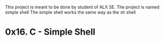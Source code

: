 This project is meant to be done by student of ALX SE.
The project is named simple shell
The simple shell works the same way as the sh shell
# 0x16. C - Simple Shell
